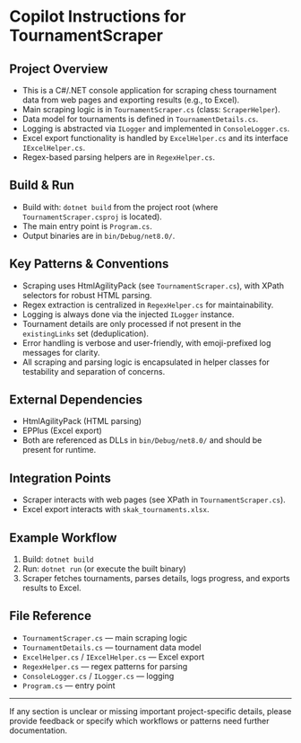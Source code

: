 # Copilot Instructions for TournamentScraper

## Project Overview
- This is a C#/.NET console application for scraping chess tournament data from web pages and exporting results (e.g., to Excel).
- Main scraping logic is in `TournamentScraper.cs` (class: `ScraperHelper`).
- Data model for tournaments is defined in `TournamentDetails.cs`.
- Logging is abstracted via `ILogger` and implemented in `ConsoleLogger.cs`.
- Excel export functionality is handled by `ExcelHelper.cs` and its interface `IExcelHelper.cs`.
- Regex-based parsing helpers are in `RegexHelper.cs`.

## Build & Run
- Build with: `dotnet build` from the project root (where `TournamentScraper.csproj` is located).
- The main entry point is `Program.cs`.
- Output binaries are in `bin/Debug/net8.0/`.

## Key Patterns & Conventions
- Scraping uses HtmlAgilityPack (see `TournamentScraper.cs`), with XPath selectors for robust HTML parsing.
- Regex extraction is centralized in `RegexHelper.cs` for maintainability.
- Logging is always done via the injected `ILogger` instance.
- Tournament details are only processed if not present in the `existingLinks` set (deduplication).
- Error handling is verbose and user-friendly, with emoji-prefixed log messages for clarity.
- All scraping and parsing logic is encapsulated in helper classes for testability and separation of concerns.

## External Dependencies
- HtmlAgilityPack (HTML parsing)
- EPPlus (Excel export)
- Both are referenced as DLLs in `bin/Debug/net8.0/` and should be present for runtime.

## Integration Points
- Scraper interacts with web pages (see XPath in `TournamentScraper.cs`).
- Excel export interacts with `skak_tournaments.xlsx`.

## Example Workflow
1. Build: `dotnet build`
2. Run: `dotnet run` (or execute the built binary)
3. Scraper fetches tournaments, parses details, logs progress, and exports results to Excel.

## File Reference
- `TournamentScraper.cs` — main scraping logic
- `TournamentDetails.cs` — tournament data model
- `ExcelHelper.cs` / `IExcelHelper.cs` — Excel export
- `RegexHelper.cs` — regex patterns for parsing
- `ConsoleLogger.cs` / `ILogger.cs` — logging
- `Program.cs` — entry point

---
If any section is unclear or missing important project-specific details, please provide feedback or specify which workflows or patterns need further documentation.
